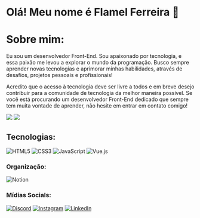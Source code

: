 # Olá! Meu nome é Flamel Ferreira 👋

# Sobre mim:
Eu sou um desenvolvedor Front-End. Sou apaixonado por tecnologia, e essa paixão me levou a explorar o mundo da programação. Busco sempre aprender novas tecnologias e aprimorar minhas habilidades, através de desafios, projetos pessoais e profissionais!

Acredito que o acesso à tecnologia deve ser livre a todos e em breve desejo contribuir para a comunidade de tecnologia da melhor maneira possível. Se você está procurando um desenvolvedor Front-End dedicado que sempre tem muita vontade de aprender, não hesite em entrar em contato comigo!

![](https://github-readme-stats.vercel.app/api?username=Flamel-Ferreira&theme=dark&hide_border=true&include_all_commits=false&count_private=true)
![](https://github-readme-stats.vercel.app/api/top-langs/?username=Flamel-Ferreira&theme=dark&hide_border=true&include_all_commits=false&count_private=true&layout=compact)


## Tecnologias:

![HTML5](https://img.shields.io/badge/html5-%23E34F26.svg?style=for-the-badge&logo=html5&logoColor=white) 
![CSS3](https://img.shields.io/badge/css3-%231572B6.svg?style=for-the-badge&logo=css3&logoColor=white) 
![JavaScript](https://img.shields.io/badge/javascript-%23323330.svg?style=for-the-badge&logo=javascript&logoColor=%23F7DF1E) 
![Vue.js](https://img.shields.io/badge/vuejs-%2335495e.svg?style=for-the-badge&logo=vuedotjs&logoColor=%234FC08D) 

### Organização:
![Notion](https://img.shields.io/badge/Notion-%23000000.svg?style=for-the-badge&logo=notion&logoColor=white)


### Mídias Socials:
[![Discord](https://img.shields.io/badge/Discord-%237289DA.svg?logo=discord&logoColor=white)](https://discord.gg/FlamelFerreira#4667)
[![Instagram](https://img.shields.io/badge/Instagram-%23E4405F.svg?logo=Instagram&logoColor=white)](https://instagram.com/https://www.instagram.com/flamelferreira/) 
[![LinkedIn](https://img.shields.io/badge/LinkedIn-%230077B5.svg?logo=linkedin&logoColor=white)](https://linkedin.com/in/https://www.linkedin.com/in/flamel-ferreira-2b9562150/) 
